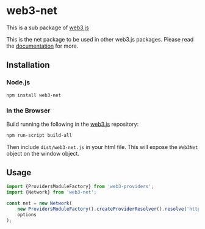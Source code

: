 # web3-net

This is a sub package of [web3.js][repo]

This is the net package to be used in other web3.js packages.
Please read the [documentation][docs] for more.

## Installation

### Node.js

```bash
npm install web3-net
```

### In the Browser

Build running the following in the [web3.js][repo] repository:

```bash
npm run-script build-all
```

Then include `dist/web3-net.js` in your html file.
This will expose the `Web3Net` object on the window object.


## Usage

```js
import {ProvidersModuleFactory} from 'web3-providers';
import {Network} from 'web3-net';

const net = new Network(
    new ProvidersModuleFactory().createProviderResolver().resolve('http://127.0.0.1:4546'),
    options
);
```

[docs]: http://web3js.readthedocs.io/en/1.0/
[repo]: https://github.com/ethereum/web3.js
